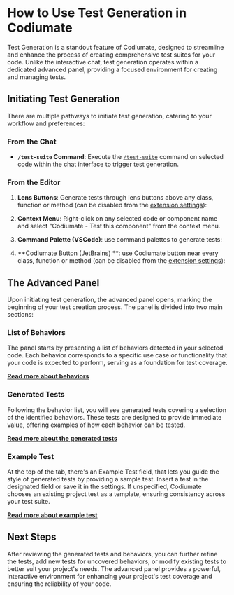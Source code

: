 # How to Use Test Generation in Codiumate

Test Generation is a standout feature of Codiumate, designed to streamline and enhance the process of creating comprehensive test suites for your code. Unlike the interactive chat, test generation operates within a dedicated advanced panel, providing a focused environment for creating and managing tests.

## Initiating Test Generation

There are multiple pathways to initiate test generation, catering to your workflow and preferences:

### From the Chat
- **`/test-suite` Command**: Execute the [`/test-suite`](../chat/commands/test-suite.md) command on selected code within the chat interface to trigger test generation.

### From the Editor


1. **Lens Buttons**: Generate tests through lens buttons above any class, function or method (can be disabled from the [extension settings](../installation/extension-settings.md)):

2. **Context Menu**: Right-click on any selected code or component name and select "Codiumate - Test this component" from the context menu.

3. **Command Palette (VSCode)**: use command palettes to generate tests:


4. **Codiumate Button (JetBrains) **: use Codiumate button near every class, function or method (can be disabled from the [extension settings](../installation/extension-settings.md)):

## The Advanced Panel

Upon initiating test generation, the advanced panel opens, marking the beginning of your test creation process. The panel is divided into two main sections:

### List of Behaviors
The panel starts by presenting a list of behaviors detected in your selected code. Each behavior corresponds to a specific use case or functionality that your code is expected to perform, serving as a foundation for test coverage.

**[Read more about behaviors](./behaviors.md)**

### Generated Tests
Following the behavior list, you will see generated tests covering a selection of the identified behaviors. These tests are designed to provide immediate value, offering examples of how each behavior can be tested.

**[Read more about the generated tests](./test-suite.md)**

### Example Test

At the top of the tab, there's an Example Test field, that lets you guide the style of generated tests by providing a sample test. Insert a test in the designated field or save it in the settings. If unspecified, Codiumate chooses an existing project test as a template, ensuring consistency across your test suite.

**[Read more about example test](./example-test.md)**


## Next Steps

After reviewing the generated tests and behaviors, you can further refine the tests, add new tests for uncovered behaviors, or modify existing tests to better suit your project's needs. The advanced panel provides a powerful, interactive environment for enhancing your project's test coverage and ensuring the reliability of your code.